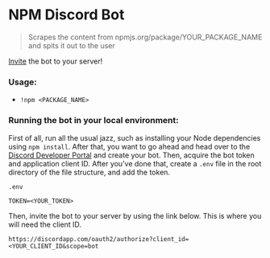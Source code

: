 # NPM Discord Bot

> Scrapes the content from npmjs.org/package/YOUR_PACKAGE_NAME and spits it out to the user

[Invite](https://discordapp.com/oauth2/authorize?client_id=651235796459716651&scope=bot) the bot to your server!

### Usage:

- `!npm <PACKAGE_NAME>`

### Running the bot in your local environment:

First of all, run all the usual jazz, such as installing your Node dependencies using `npm install`. After that, you want to go ahead and head over to the [Discord Developer Portal](https://discordapp.com/developers/applications/) and create your bot. Then, acquire the bot token and application client ID. After you've done that, create a `.env` file in the root directory of the file structure, and add the token.

`.env`

```env
TOKEN=<YOUR_TOKEN>
```

Then, invite the bot to your server by using the link below. This is where you will need the client ID.

`https://discordapp.com/oauth2/authorize?client_id=<YOUR_CLIENT_ID&scope=bot`
